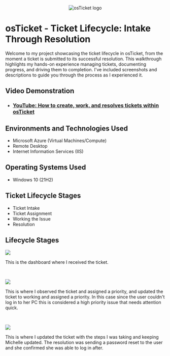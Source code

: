 <p align="center">
<img src="https://i.imgur.com/Clzj7Xs.png" alt="osTicket logo"/>
</p>

<h1>osTicket - Ticket Lifecycle: Intake Through Resolution</h1>
Welcome to my project showcasing the ticket lifecycle in osTicket, from the moment a ticket is submitted to its successful resolution. This walkthrough highlights my hands-on experience managing tickets, documenting progress, and driving them to completion. I've included screenshots and descriptions to guide you through the process as I experienced it.<br />


<h2>Video Demonstration</h2>

- ### [YouTube: How to create, work, and resolves tickets within osTicket](https://www.youtube.com)

<h2>Environments and Technologies Used</h2>

- Microsoft Azure (Virtual Machines/Compute)
- Remote Desktop
- Internet Information Services (IIS)

<h2>Operating Systems Used </h2>

- Windows 10</b> (21H2)

<h2>Ticket Lifecycle Stages</h2>

- Ticket Intake
- Ticket Assignment
- Working the Issue
- Resolution

<h2>Lifecycle Stages</h2>

<p>
<img src="https://i.imgur.com/2rTLLUd.png"/>
</p>
<p>
This is the dashboard where I received the ticket.
</p>
<br />

<p>
<img src="https://i.imgur.com/M3kvpAY.png"/>
</p>
<p>
This is where I observed the ticket and assigned a priority, and updated the ticket to working and assigned a priority. In this case since the user couldn't log in to her PC this is considered a high priority issue that needs attention quick.
</p>
<br />

<p>
<img src="https://i.imgur.com/tUP4Bgi.png"/>
</p>
<p>
This is where I updated the ticket with the steps I was taking and keeping Michelle updated. The resolution was sending a password reset to the user and she confirmed she was able to log in after.
</p>
<br />

